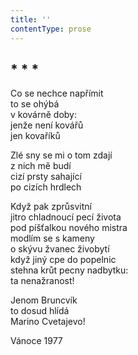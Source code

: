 ```yaml
---
title: ''
contentType: prose
---
```


## \* \* \*

Co se nechce napřímit  
to se ohýbá  
v kovárně doby:  
jenže není kovářů  
jen kovaříků

Zlé sny se mi o tom zdají  
z nich mě budí  
cizí prsty sahající  
po cizích hrdlech

Když pak zprůsvitní  
jitro chladnoucí pecí života  
pod píšťalkou nového mistra  
modlím se s kameny  
o skývu žvanec živobytí  
když jiný cpe do popelnic  
stehna krůt pecny nadbytku:  
ta nenažranost!

Jenom Bruncvík  
to dosud hlídá  
Marino Cvetajevo!

Vánoce 1977
